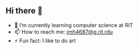 ## Hi there 👋

- 🌱 I’m currently learning computer science at RIT
- 📫 How to reach me: jmh4687@g.rit.rdu
- ⚡ Fun fact: I like to do art

<!--
**ForSchoolJackson/ForSchoolJackson** is a ✨ _special_ ✨ repository because its `README.md` (this file) appears on your GitHub profile.

Here are some ideas to get you started:

- 🔭 I’m currently working on ...
- 🌱 I’m currently learning 
- 👯 I’m looking to collaborate on ...
- 🤔 I’m looking for help with ...
- 💬 Ask me about ...
- 📫 How to reach me: ...
- 😄 Pronouns: ...
- ⚡ Fun fact: ...
-->
